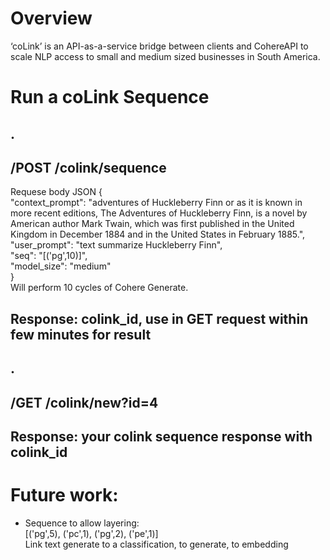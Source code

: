 # Overview

‘coLink’ is an API-as-a-service bridge between clients and CohereAPI to scale NLP access to small and medium sized businesses in South America.


# Run a coLink Sequence
.
------------------------------------------------
/POST /colink/sequence
------------------------------------------------
Requese body JSON {</br>
    "context_prompt": "adventures of Huckleberry Finn or as it is known in more recent editions, The Adventures of Huckleberry Finn, is a novel by American author Mark Twain, which was first published in the United Kingdom in December 1884 and in the United States in February 1885.",</br>
    "user_prompt": "text summarize Huckleberry Finn",</br>
    "seq": "[('pg',10)]",</br>
    "model_size": "medium"</br>
}</br>
Will perform 10 cycles of Cohere Generate.

Response: colink_id, use in GET request within few minutes for result
------------------------------------------------
.
------------------------------------------------
/GET /colink/new?id=4
------------------------------------------------

Response: your colink sequence response with colink_id
------------------------------------------------



# Future work:
  - Sequence to allow layering:</br>
      [('pg',5), ('pc',1), ('pg',2), ('pe',1)]</br>
      Link text generate to a classification, to generate, to embedding

